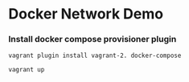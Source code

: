 # Docker Network Demo

### Install docker compose provisioner plugin
```shell
vagrant plugin install vagrant-2. docker-compose
```


```shell
vagrant up
```
